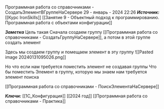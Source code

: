
Программная работа со справочниками - СоздатьЭлементВГруппеНаСервере
 29 - январь - 2024  22:26 
***Источник:***  [[Курс IronSkills]] [[Занятие 9 - Объектный подход к программированию. Программная работа с объектами конфигурации]] 

***Заметка*** 
Цель такая
Сначала создаем группу [[Программная работа со справочниками - СоздатьГруппуНаСервере]], а потом в этой группе создать элемент

Здесь мы создаем группу и помещаем элемент в эту группу
![[Pasted image 20240131095026.png]]

Но что если нам требуется поместить элемент не создавая группы
Что бы поместить Элемент в группу, которую мы знаем нам требуется элемент поиска

[[Программная работа со справочниками - ПоискЭлементаНаСервере]]

***Ключи:*** [[1С_Конфигурация]] [[2024 год]] [[Программная работа со справочниками - Практика]]